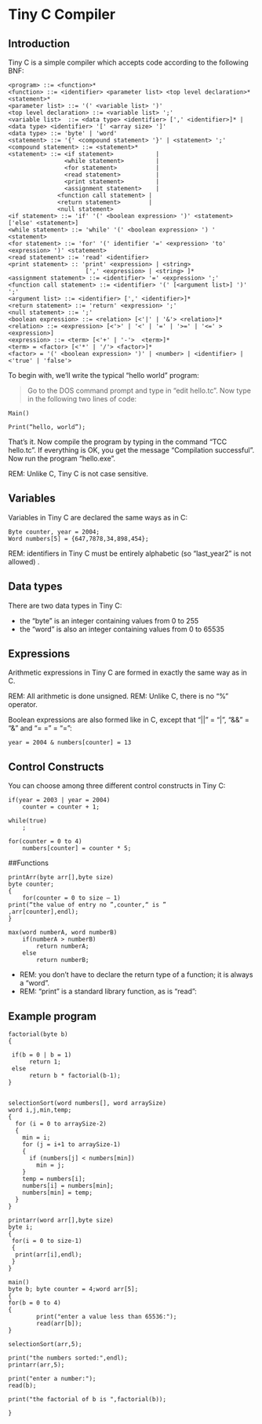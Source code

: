 # Tiny C Compiler

## Introduction

Tiny C is a simple compiler which accepts code according to the following BNF:
```
<program> ::= <function>*
<function> ::= <identifier> <parameter list> <top level declaration>* <statement>*  
<parameter list> ::= '(' <variable list> ')'
<top level declaration> ::= <variable list> ';'         
<variable list>  ::= <data type> <identifier> [',' <identifier>]* | <data type> <identifier> '[' <array size> ']'
<data type> ::= 'byte' | 'word'
<statement> ::= '{' <compound statement> '}' | <statement> ';'
<compound statement> ::= <statement>* 
<statement> ::= <if statement>            |
                <while statement>         |  
                <for statement>           |
                <read statement>          |
                <print statement>         |
                <assignment statement>    |
		      <function call statement> |
		      <return statement>        |
		      <null statement> 
<if statement> ::= 'if' '(' <boolean expression> ')' <statement> ['else' <statement>]
<while statement> ::= 'while' '(' <boolean expression> ') ' 						<statement>
<for statement> ::= 'for' '(' identifier '=' <expression> 'to' 
<expression> ')' <statement>
<read statement> ::= 'read' <identifier>
<print statement> :: 'print' <expression> | <string>
                      [',' <expression> | <string> ]*
<assignment statement> ::= <identifier> '=' <expression> ';'
<function call statement> ::= <identifier> '(' [<argument list>] ')' ';'
<argument list> ::= <identifier> [',' <identifier>]*
<return statement> ::= 'return' <expression> ';'
<null statement> ::= ';'
<boolean expression> ::= <relation> [<'|' | '&'> <relation>]*
<relation> ::= <expression> [<'>' | '<' | '=' | '>=' | '<=' > <expression>]
<expression> ::= <term> [<'+' | '-'>  <term>]*
<term> = <factor> [<'*' | '/'> <factor>]*
<factor> = '(' <boolean expression> ')' | <number> | <identifier> | <'true' | 'false'>
```



To begin with, we’ll write the typical “hello world” program:

>Go to the DOS command prompt and type in “edit hello.tc”. Now type in the following two lines of code:

```
Main()

Print(“hello, world”);
```

That’s it. Now compile the program by typing in the command “TCC hello.tc”. If everything is OK, you get the message “Compilation successful”. Now run the program “hello.exe”. 

REM: Unlike C, Tiny C is not case sensitive.

## Variables

Variables in Tiny C are declared the same ways as in C:
```
Byte counter, year = 2004;
Word numbers[5] = {647,7878,34,898,454};
```

REM: identifiers in Tiny C must be entirely alphabetic (so “last_year2” is not allowed) .

## Data types

There are two data types in Tiny C:
-	the “byte” is an integer containing values from 0 to 255
-	the “word” is also an integer containing values from 0 to 65535    

## Expressions

Arithmetic expressions in Tiny C are formed in exactly the same way as in C.

REM: All arithmetic is done unsigned.
REM: Unlike C, there is no “%” operator.

Boolean expressions are also formed like in C, except that “||” = “|”, “&&” = “&” and “= =” = “=”:

```year = 2004 & numbers[counter] = 13```

## Control Constructs

You can choose among three different control constructs in Tiny C:

```
if(year = 2003 | year = 2004)
	counter = counter + 1;

while(true)
	;

for(counter = 0 to 4)
	numbers[counter] = counter * 5;
```	

##Functions


```
printArr(byte arr[],byte size)
byte counter;
{
	for(counter = 0 to size – 1)
print(“the value of entry no ”,counter,“ is ”            ,arr[counter],endl);
}
		
max(word numberA, word numberB)
	if(numberA > numberB)
		return numberA;
	else
		return numberB;

```


- REM: you don’t have to declare the return type of a function; it is always a “word”.
- REM: “print” is a standard library function, as is “read”:





## Example program

```
factorial(byte b)
{

 if(b = 0 | b = 1)
      return 1;
 else
      return b * factorial(b-1);
}


selectionSort(word numbers[], word arraySize)
word i,j,min,temp;
{
  for (i = 0 to arraySize-2)
  {
    min = i;
    for (j = i+1 to arraySize-1)
    {
      if (numbers[j] < numbers[min])
        min = j;
    }
    temp = numbers[i];
    numbers[i] = numbers[min];
    numbers[min] = temp;
  }
}

printarr(word arr[],byte size)
byte i;
{
 for(i = 0 to size-1)
 {
  print(arr[i],endl);
 }
}

main()
byte b; byte counter = 4;word arr[5];
{
for(b = 0 to 4)
{
  		print("enter a value less than 65536:");
  		read(arr[b]);
}

selectionSort(arr,5);

print("the numbers sorted:",endl);
printarr(arr,5);

print("enter a number:");
read(b);

print("the factorial of b is ",factorial(b));

}
```

